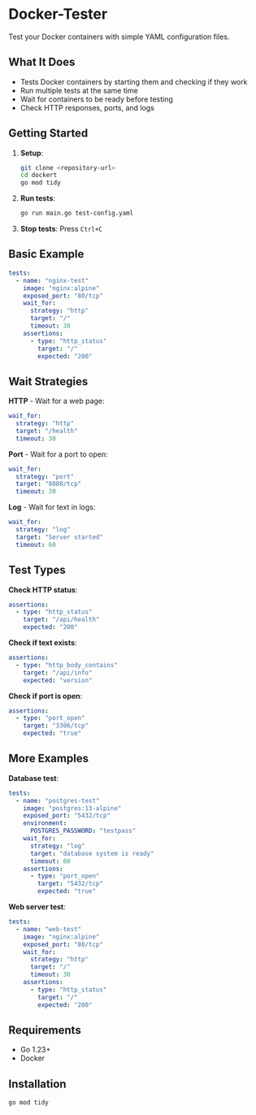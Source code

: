 # Docker-Tester

Test your Docker containers with simple YAML configuration files.

## What It Does

- Tests Docker containers by starting them and checking if they work
- Run multiple tests at the same time
- Wait for containers to be ready before testing
- Check HTTP responses, ports, and logs

## Getting Started

1. **Setup**:
   ```bash
   git clone <repository-url>
   cd dockert
   go mod tidy
   ```

2. **Run tests**:
   ```bash
   go run main.go test-config.yaml
   ```

3. **Stop tests**: Press `Ctrl+C`

## Basic Example

```yaml
tests:
  - name: "nginx-test"
    image: "nginx:alpine"
    exposed_port: "80/tcp"
    wait_for:
      strategy: "http"
      target: "/"
      timeout: 30
    assertions:
      - type: "http_status"
        target: "/"
        expected: "200"
```

## Wait Strategies

**HTTP** - Wait for a web page:
```yaml
wait_for:
  strategy: "http"
  target: "/health"
  timeout: 30
```

**Port** - Wait for a port to open:
```yaml
wait_for:
  strategy: "port" 
  target: "8080/tcp"
  timeout: 30
```

**Log** - Wait for text in logs:
```yaml
wait_for:
  strategy: "log"
  target: "Server started"
  timeout: 60
```

## Test Types

**Check HTTP status**:
```yaml
assertions:
  - type: "http_status"
    target: "/api/health"
    expected: "200"
```

**Check if text exists**:
```yaml
assertions:
  - type: "http_body_contains"
    target: "/api/info"
    expected: "version"
```

**Check if port is open**:
```yaml
assertions:
  - type: "port_open"
    target: "3306/tcp"
    expected: "true"
```

## More Examples

**Database test**:
```yaml
tests:
  - name: "postgres-test"
    image: "postgres:13-alpine"
    exposed_port: "5432/tcp"
    environment:
      POSTGRES_PASSWORD: "testpass"
    wait_for:
      strategy: "log"
      target: "database system is ready"
      timeout: 60
    assertions:
      - type: "port_open"
        target: "5432/tcp"
        expected: "true"
```

**Web server test**:
```yaml
tests:
  - name: "web-test"
    image: "nginx:alpine"
    exposed_port: "80/tcp"
    wait_for:
      strategy: "http"
      target: "/"
      timeout: 30
    assertions:
      - type: "http_status"
        target: "/"
        expected: "200"
```

## Requirements

- Go 1.23+
- Docker

## Installation

```bash
go mod tidy
```